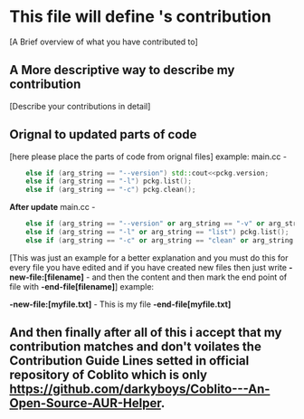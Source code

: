 # This file will define <your username>'s contribution
[A Brief overview of what you have contributed to]

## A More descriptive way to describe my contribution
[Describe your contributions in detail]

## Orignal to updated parts of code
[here please place the parts of code from orignal files]
example:
main.cc -
```cpp
    else if (arg_string == "--version") std::cout<<pckg.version;
    else if (arg_string == "-l") pckg.list();
    else if (arg_string == "-c") pckg.clean();
```

**After update**
main.cc - 
```cpp
    else if (arg_string == "--version" or arg_string == "-v" or arg_string == "version") std::cout<<pckg.version;
    else if (arg_string == "-l" or arg_string == "list") pckg.list();
    else if (arg_string == "-c" or arg_string == "clean" or arg_string == "clear") pckg.clean();
```

[This was just an example for a better explanation and you must do this for every file you have edited and if you have created new files then just write **-new-file:[filename]** - and then the content and then mark the end point of file with **-end-file[filename]**]
example:

**-new-file:[myfile.txt]** - 
This is my file
**-end-file[myfile.txt]**

## And then finally after all of this i accept that my contribution matches and don't voilates the Contribution Guide Lines setted in official repository of Coblito which is only https://github.com/darkyboys/Coblito---An-Open-Source-AUR-Helper.